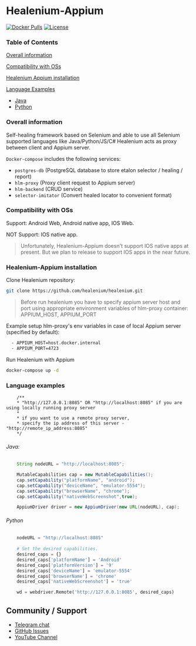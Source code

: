 # Healenium-Appium

[![Docker Pulls](https://img.shields.io/docker/pulls/healenium/hlm-backend.svg?maxAge=25920)](https://hub.docker.com/u/healenium)
[![License](https://img.shields.io/badge/license-Apache-brightgreen.svg)](https://www.apache.org/licenses/LICENSE-2.0)

### Table of Contents

[Overall information](#overall-information)

[Compatibility with OSs](#compatibility-with-oss)

[Healenium Appium installation](#healenium-appium-installation)

[Language Examples](#language-examples)
* [Java](#java)
* [Python](#python)


### Overall information
Self-healing framework based on Selenium and able to use all Selenium supported languages like Java/Python/JS/C#
Healenium acts as proxy between client and Appium server.

`Docker-compose` includes the following services:
- `postgres-db` (PostgreSQL database to store etalon selector / healing / report)
- `hlm-proxy` (Proxy client request to Appium server)
- `hlm-backend` (CRUD service)
- `selector-imitator` (Convert healed locator to convenient format)

### Compatibility with OSs

Support: Android Web, Android native app, IOS Web.

NOT Support: IOS native app.

> Unfortunately, Healenium-Appium doesn't support IOS native apps at present. 
> But we plan to release to support IOS apps in the near future. 


### Healenium-Appium installation

Clone Healenium repository:
```sh
git clone https://github.com/healenium/healenium.git
```

> Before run healenium you have to specify appium server host and port using appropriate environment variables of hlm-proxy container: APPIUM_HOST, APPIUM_PORT

Example setup hlm-proxy's env variables in case of local Appium server (specified by default):

```dockerfile
  - APPIUM_HOST=host.docker.internal
  - APPIUM_PORT=4723
```

Run Healenium with Appium

```sh
docker-compose up -d
```

### Language examples


```
    /**
    * "http://127.0.0.1:8085" OR "http://localhost:8085" if you are using locally running proxy server
    *
    * if you want to use a remote proxy server,
    * specify the ip address of this server - "http://remote_ip_address:8085"
    */
```

###### Java:
```java
    String nodeURL = "http://localhost:8085";

    MutableCapabilities cap = new MutableCapabilities();
    cap.setCapability("platformName", "android");
    cap.setCapability("deviceName", "emulator-5554");
    cap.setCapability("browserName", "chrome");
    cap.setCapability("nativeWebScreenshot",true);

    AppiumDriver driver = new AppiumDriver(new URL(nodeURL), cap);
```

###### Python
```py
    nodeURL = "http://localhost:8085"
    
    # Set the desired capabilities.
    desired_caps = {}
    desired_caps['platformName'] = 'Android'
    desired_caps['platformVersion'] = '9'
    desired_caps['deviceName'] = 'emulator-5554'
    desired_caps['browserName'] = 'chrome'
    desired_caps['nativeWebScreenshot'] = 'true'

    wd = webdriver.Remote('http://127.0.0.1:8085', desired_caps)
```

## Community / Support

* [Telegram chat](https://t.me/healenium)
* [GitHub Issues](https://github.com/healenium/healenium/issues)
* [YouTube Channel](https://www.youtube.com/channel/UCsZJ0ri-Hp7IA1A6Fgi4Hvg)